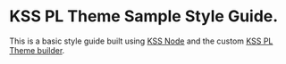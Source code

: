 # KSS PL Theme Sample Style Guide.

This is a basic style guide built using [KSS Node](https://github.com/kss-node/kss-node) and the custom [KSS PL Theme builder](https://github.com/erichuffman-mc/kss-pl-theme).
